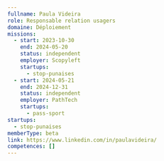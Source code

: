 ```yaml
---
fullname: Paula Videira
role: Responsable relation usagers
domaine: Déploiement
missions:
  - start: 2023-10-30
    end: 2024-05-20
    status: independent
    employer: Scopyleft
    startups:
      - stop-punaises
  - start: 2024-05-21
    end: 2024-12-31
    status: independent
    employer: PathTech
    startups:
      - pass-sport
startups:
  - stop-punaises
memberType: beta
link: https://www.linkedin.com/in/paulavideira/
competences: []
---
```

